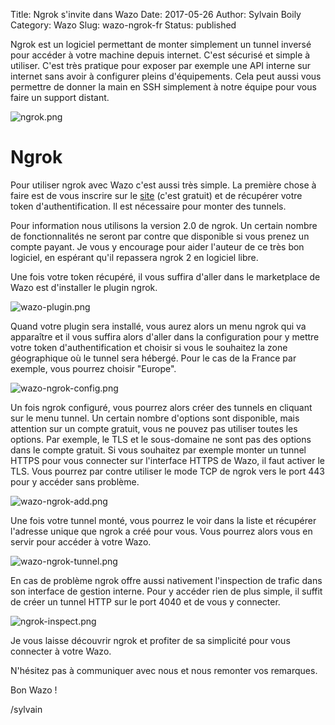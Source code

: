 Title: Ngrok s'invite dans Wazo
Date: 2017-05-26
Author: Sylvain Boily
Category: Wazo
Slug: wazo-ngrok-fr
Status: published


Ngrok est un logiciel permettant de monter simplement un tunnel inversé pour accéder à votre machine depuis internet. C'est sécurisé et simple à utiliser. C'est très pratique pour exposer par exemple une API interne sur internet sans avoir à configurer pleins d'équipements. Cela peut aussi vous permettre de donner la main en SSH simplement à notre équipe pour vous faire un support distant.

![ngrok.png](/public/wazo-ngrok/ngrok.png "Ngrok website")

# Ngrok

Pour utiliser ngrok avec Wazo c'est aussi très simple. La première chose à faire est de vous inscrire sur le [site](http://ngrok.com) (c'est gratuit) et de récupérer votre token d'authentification. Il est nécessaire pour monter des tunnels.

Pour information nous utilisons la version 2.0 de ngrok. Un certain nombre de fonctionnalités ne seront par contre que disponible si vous prenez un compte payant. Je vous y encourage pour aider l'auteur de ce très bon logiciel, en espérant qu'il repassera ngrok 2 en logiciel libre.

Une fois votre token récupéré, il vous suffira d'aller dans le marketplace de Wazo est d'installer le plugin ngrok.

![wazo-plugin.png](/public/wazo-ngrok/wazo-plugin.png "Wazo ngrok plugin")


Quand votre plugin sera installé, vous aurez alors un menu ngrok qui va apparaître et il vous suffira alors d'aller dans la configuration pour y mettre votre token d'authentification et choisir si vous le souhaitez la zone géographique où le tunnel sera hébergé. Pour le cas de la France par exemple, vous pourrez choisir "Europe".


![wazo-ngrok-config.png](/public/wazo-ngrok/wazo-ngrok-config.png "Wazo ngrok config")


Un fois ngrok configuré, vous pourrez alors créer des tunnels en cliquant sur le menu tunnel. Un certain nombre d'options sont disponible, mais attention sur un compte gratuit, vous ne pouvez pas utiliser toutes les options. Par exemple, le TLS et le sous-domaine ne sont pas des options dans le compte gratuit. Si vous souhaitez par exemple monter un tunnel HTTPS pour vous connecter sur l'interface HTTPS de Wazo, il faut activer le TLS. Vous pourrez par contre utiliser le mode TCP de ngrok vers le port 443 pour y accéder sans problème.


![wazo-ngrok-add.png](/public/wazo-ngrok/wazo-ngrok-add.png "Wazo ngrok add tunnel")


Une fois votre tunnel monté, vous pourrez le voir dans la liste et récupérer l'adresse unique que ngrok a créé pour vous. Vous pourrez alors vous en servir pour accéder à votre Wazo.


![wazo-ngrok-tunnel.png](/public/wazo-ngrok/wazo-ngrok-tunnel.png "Wazo ngrok tunnel")


En cas de problème ngrok offre aussi nativement l'inspection de trafic dans son interface de gestion interne. Pour y accéder rien de plus simple, il suffit de créer un tunnel HTTP sur le port 4040 et de vous y connecter.


![ngrok-inspect.png](/public/wazo-ngrok/ngrok-inspect.png "Ngrok inspect")


Je vous laisse découvrir ngrok et profiter de sa simplicité pour vous connecter à votre Wazo.

N'hésitez pas à communiquer avec nous et nous remonter vos remarques.

Bon Wazo !

/sylvain
